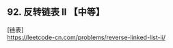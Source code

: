 ## 92. 反转链表 II 【中等】       
[链表]       
https://leetcode-cn.com/problems/reverse-linked-list-ii/      


